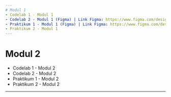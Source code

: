 ```yaml
---
# Modul 1
- Codelab 1 - Modul 1
- Codelab 2 - Modul 1 (Figma) | Link Figma: https://www.figma.com/design/hUVSrlWUOGtXS5PXGYHMfD/Pemrograman-Web?node-id=0-1&node-type=canvas&t=SuFlV5LyaFHWQhFL-0
- Praktikum 1 - Modul 1 (Figma) | Link Figma: https://www.figma.com/design/hUVSrlWUOGtXS5PXGYHMfD/Pemrograman-Web?node-id=23-2&node-type=canvas&t=qtxLHcVTDSfNk2L2-0
- Praktikum 2 - Modul 1
---
```

# Modul 2
- Codelab 1 - Modul 2
- Codelab 2 - Modul 2
- Praktikum 1 - Modul 2
- Praktikum 2 - Modul 2
---
